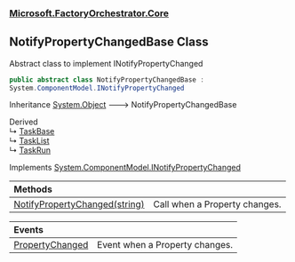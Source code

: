 ### [Microsoft.FactoryOrchestrator.Core](Microsoft_FactoryOrchestrator_Core.md 'Microsoft.FactoryOrchestrator.Core')
## NotifyPropertyChangedBase Class
Abstract class to implement INotifyPropertyChanged  
```csharp
public abstract class NotifyPropertyChangedBase :
System.ComponentModel.INotifyPropertyChanged
```

Inheritance [System.Object](https://docs.microsoft.com/en-us/dotnet/api/System.Object 'System.Object') &#129106; NotifyPropertyChangedBase  

Derived  
&#8627; [TaskBase](TaskBase.md 'Microsoft.FactoryOrchestrator.Core.TaskBase')  
&#8627; [TaskList](TaskList.md 'Microsoft.FactoryOrchestrator.Core.TaskList')  
&#8627; [TaskRun](TaskRun.md 'Microsoft.FactoryOrchestrator.Core.TaskRun')  

Implements [System.ComponentModel.INotifyPropertyChanged](https://docs.microsoft.com/en-us/dotnet/api/System.ComponentModel.INotifyPropertyChanged 'System.ComponentModel.INotifyPropertyChanged')  

| Methods | |
| :--- | :--- |
| [NotifyPropertyChanged(string)](NotifyPropertyChangedBase_NotifyPropertyChanged(string).md 'Microsoft.FactoryOrchestrator.Core.NotifyPropertyChangedBase.NotifyPropertyChanged(string)') | Call when a Property changes.<br/> |

| Events | |
| :--- | :--- |
| [PropertyChanged](NotifyPropertyChangedBase_PropertyChanged.md 'Microsoft.FactoryOrchestrator.Core.NotifyPropertyChangedBase.PropertyChanged') | Event when a Property changes.<br/> |
